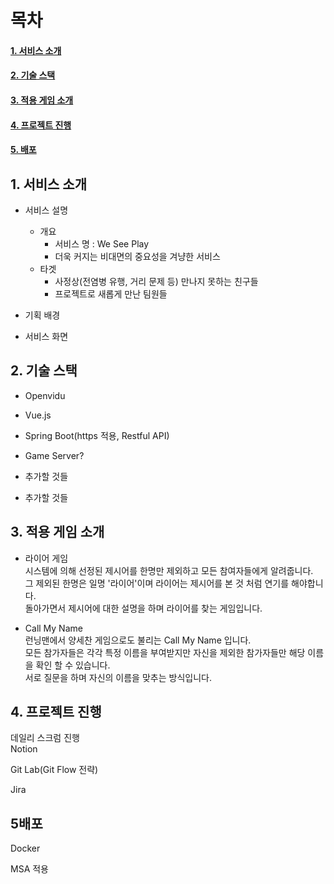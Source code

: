 # 목차
#### [1. 서비스 소개](#1.-서비스-소개)  
#### [2. 기술 스택](#2.-기술-스택)  
#### [3. 적용 게임 소개](#3.-적용-게임-소개)  
#### [4. 프로젝트 진행](#4.-적용-게임-소개)  
#### [5. 배포](#5배포)  
## 1. 서비스 소개  
* 서비스 설명  
    + 개요  
        * 서비스 명 : We See Play    
        * 더욱 커지는 비대면의 중요성을 겨냥한 서비스  
    * 타겟  
        * 사정상(전염병 유행, 거리 문제 등) 만나지 못하는 친구들  
        * 프로젝트로 새롭게 만난 팀원들  
              
* 기획 배경  

* 서비스 화면  

## 2. 기술 스택  
* Openvidu  

* Vue.js  

* Spring Boot(https 적용, Restful API)  

* Game Server?  

* 추가할 것들  

* 추가할 것들  

## 3. 적용 게임 소개  
* 라이어 게임  
시스템에 의해 선정된 제시어를 한명만 제외하고 모든 참여자들에게 알려줍니다.  
그 제외된 한명은 일명 '라이어'이며 라이어는 제시어를 본 것 처럼 연기를 해야합니다.  
돌아가면서 제시어에 대한 설명을 하며 라이어를 찾는 게임입니다.  

* Call My Name  
런닝맨에서 양세찬 게임으로도 불리는 Call My Name 입니다.  
모든 참가자들은 각각 특정 이름을 부여받지만 자신을 제외한 참가자들만 해당 이름을 확인 할 수 있습니다.  
서로 질문을 하며 자신의 이름을 맞추는 방식입니다.  
## 4. 프로젝트 진행  
데일리 스크럼 진행  
Notion  

Git Lab(Git Flow 전략)  

Jira  

## 5배포  

Docker  

MSA 적용  
